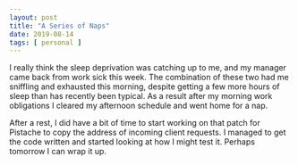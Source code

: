 ```yaml
---
layout: post
title: "A Series of Naps"
date: 2019-08-14
tags: [ personal ]
---
```


I really think the sleep deprivation was catching up to me, and my manager came back from work sick this week. The
combination of these two had me sniffling and exhausted this morning, despite getting a few more hours of sleep than has
recently been typical. As a result after my morning work obligations I cleared my afternoon schedule and went home for a
nap.

After a rest, I did have a bit of time to start working on that patch for Pistache to copy the address of incoming
client requests. I managed to get the code written and started looking at how I might test it. Perhaps tomorrow I can
wrap it up.

